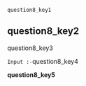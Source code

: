 ```ngMeta
question8_key1
```
## question8_key2
question8_key3


`Input :-`question8_key4

**question8_key5**


